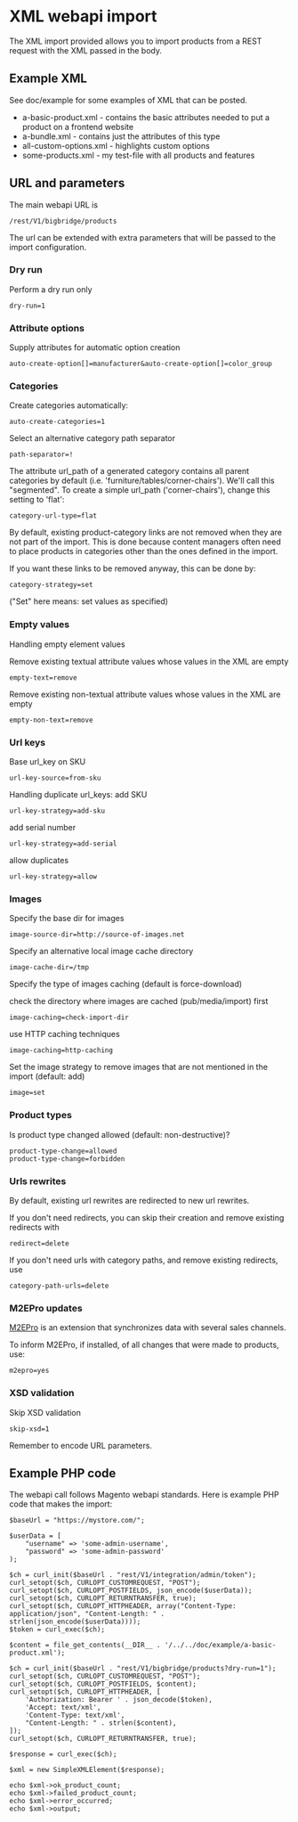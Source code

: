 # XML webapi import

The XML import provided allows you to import products from a REST request with the XML passed in the body.

## Example XML

See doc/example for some examples of XML that can be posted.

* a-basic-product.xml - contains the basic attributes needed to put a product on a frontend website
* a-bundle.xml - contains just the attributes of this type
* all-custom-options.xml - highlights custom options
* some-products.xml - my test-file with all products and features

## URL and parameters

The main webapi URL is

    /rest/V1/bigbridge/products

The url can be extended with extra parameters that will be passed to the import configuration.

### Dry run

Perform a dry run only

    dry-run=1

### Attribute options

Supply attributes for automatic option creation

    auto-create-option[]=manufacturer&auto-create-option[]=color_group

### Categories

Create categories automatically:

    auto-create-categories=1

Select an alternative category path separator

    path-separator=!

The attribute url_path of a generated category contains all parent categories by default (i.e. 'furniture/tables/corner-chairs'). We'll call this "segmented". To create a simple url_path ('corner-chairs'), change this setting to 'flat':

    category-url-type=flat

By default, existing product-category links are not removed when they are not part of the import. This is done because content managers often need to place products in categories other than the ones defined in the import.  

If you want these links to be removed anyway, this can be done by:

    category-strategy=set

("Set" here means: set values as specified)

### Empty values

Handling empty element values

Remove existing textual attribute values whose values in the XML are empty

    empty-text=remove

Remove existing non-textual attribute values whose values in the XML are empty

    empty-non-text=remove

### Url keys

Base url_key on SKU

    url-key-source=from-sku

Handling duplicate url_keys: add SKU

    url-key-strategy=add-sku

add serial number

    url-key-strategy=add-serial

allow duplicates

    url-key-strategy=allow

### Images

Specify the base dir for images

    image-source-dir=http://source-of-images.net

Specify an alternative local image cache directory

    image-cache-dir=/tmp
    
Specify the type of images caching (default is force-download)

check the directory where images are cached (pub/media/import) first

    image-caching=check-import-dir
    
use HTTP caching techniques

    image-caching=http-caching

Set the image strategy to remove images that are not mentioned in the import (default: add)

    image=set

### Product types

Is product type changed allowed (default: non-destructive)?

    product-type-change=allowed
    product-type-change=forbidden

### Urls rewrites

By default, existing url rewrites are redirected to new url rewrites.

If you don't need redirects, you can skip their creation and remove existing redirects with

    redirect=delete

If you don't need urls with category paths, and remove existing redirects, use

    category-path-urls=delete

### M2EPro updates

[M2EPro](https://m2epro.com/) is an extension that synchronizes data with several sales channels.

To inform M2EPro, if installed, of all changes that were made to products, use:

    m2epro=yes

### XSD validation

Skip XSD validation

    skip-xsd=1

Remember to encode URL parameters.

## Example PHP code

The webapi call follows Magento webapi standards. Here is example PHP code that makes the import:

    $baseUrl = "https://mystore.com/";

    $userData = [
        "username" => 'some-admin-username',
        "password" => 'some-admin-password'
    );

    $ch = curl_init($baseUrl . "rest/V1/integration/admin/token");
    curl_setopt($ch, CURLOPT_CUSTOMREQUEST, "POST");
    curl_setopt($ch, CURLOPT_POSTFIELDS, json_encode($userData));
    curl_setopt($ch, CURLOPT_RETURNTRANSFER, true);
    curl_setopt($ch, CURLOPT_HTTPHEADER, array("Content-Type: application/json", "Content-Length: " . strlen(json_encode($userData))));
    $token = curl_exec($ch);

    $content = file_get_contents(__DIR__ . '/../../doc/example/a-basic-product.xml');

    $ch = curl_init($baseUrl . "rest/V1/bigbridge/products?dry-run=1");
    curl_setopt($ch, CURLOPT_CUSTOMREQUEST, "POST");
    curl_setopt($ch, CURLOPT_POSTFIELDS, $content);
    curl_setopt($ch, CURLOPT_HTTPHEADER, [
        'Authorization: Bearer ' . json_decode($token),
        'Accept: text/xml',
        'Content-Type: text/xml',
        "Content-Length: " . strlen($content),
    ]);
    curl_setopt($ch, CURLOPT_RETURNTRANSFER, true);

    $response = curl_exec($ch);

    $xml = new SimpleXMLElement($response);

    echo $xml->ok_product_count;
    echo $xml->failed_product_count;
    echo $xml->error_occurred;
    echo $xml->output;
